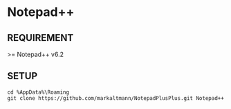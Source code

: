 # Notepad++ #

## REQUIREMENT ##

&gt;= Notepad++ v6.2

## SETUP ##

    cd %AppData%\Roaming
    git clone https://github.com/markaltmann/NotepadPlusPlus.git Notepad++

